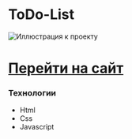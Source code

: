 # ToDo-List
![Иллюстрация к проекту](https://github.com/Dramat1st/PortfolioTest/blob/main/img/PortfolioScreen.png)
# [Перейти на сайт](https://dramat1st.github.io/ToDo-List/)

### Технологии
- Html
- Css
- Javascript
